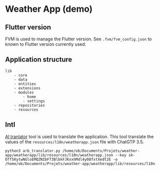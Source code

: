 # Weather App (demo)


## Flutter version

FVM is used to manage the Flutter version. See `.fvm/fvm_config.json` to known to Flutter version currently used.

## Application structure
```
lib
    - core
    - data
    - entities
    - extensions
    - modules
        - home
        - settings
    - repositories
    - resources
```

## Intl

[AI tranlator](TODO) tool is used to translate the application. This tool translate the values of the `resources/l10n/weatherapp.json` file with ChatGTP 3.5. 

```
python3 arb_translator.py /home/ob/Documents/Projets/weather-app/weatherapp/lib/resources/l10n/weatherapp.json --key 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 -o /home/ob/Documents/Projets/weather-app/weatherapp/lib/resources/l10n
```